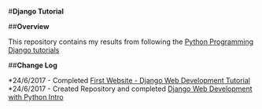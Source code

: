 #**Django Tutorial**

##**Overview**

This repository contains my results from following the [Python Programming Django tutorials](https://pythonprogramming.net/django-web-development-with-python-intro/)

##**Change Log**

*24/6/2017 - Completed [First Website - Django Web Development Tutorial](https://pythonprogramming.net/first-site-django-python-tutorial/)
*24/6/2017 - Created Repository and completed [Django Web Development with Python Intro](https://pythonprogramming.net/django-web-development-with-python-intro/)

